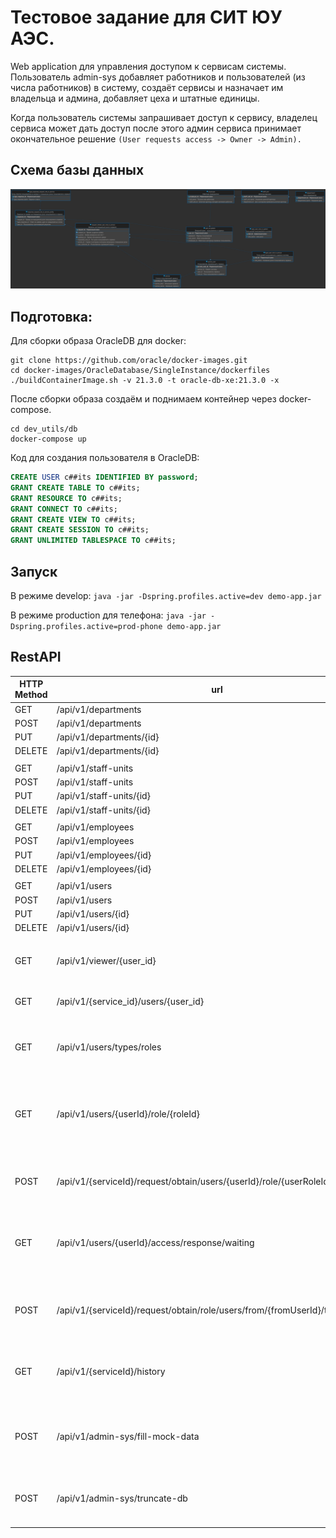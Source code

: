 # Тестовое задание для СИТ ЮУ АЭС.

Web application для управления доступом к сервисам системы.
Пользователь admin-sys добавляет работников и пользователей 
(из числа работников) в систему, создаёт сервисы и назначает 
им владельца и админа, добавляет цеха и штатные единицы.

Когда пользователь системы запрашивает доступ к сервису, 
владелец сервиса может дать доступ после этого админ сервиса
принимает окончательное решение
`(User requests access -> Owner -> Admin).`


## Схема базы данных
![ERD of application](docs/app-erd.png "ERD of application")


## Подготовка:

Для сборки образа OracleDB для docker:
```shell
git clone https://github.com/oracle/docker-images.git
cd docker-images/OracleDatabase/SingleInstance/dockerfiles
./buildContainerImage.sh -v 21.3.0 -t oracle-db-xe:21.3.0 -x
```

После сборки образа создаём и поднимаем контейнер через docker-compose.
```shell
cd dev_utils/db
docker-compose up
```

Код для создания пользователя в OracleDB: 
```sql
CREATE USER c##its IDENTIFIED BY password;
GRANT CREATE TABLE TO c##its;
GRANT RESOURCE TO c##its;
GRANT CONNECT TO c##its;
GRANT CREATE VIEW TO c##its;
GRANT CREATE SESSION TO c##its;
GRANT UNLIMITED TABLESPACE TO c##its;
```

## Запуск
В режиме develop:
```java -jar -Dspring.profiles.active=dev demo-app.jar```

В режиме production для телефона:
```java -jar -Dspring.profiles.active=prod-phone demo-app.jar```


## RestAPI
| HTTP Method | url                                                                           | desc                                                 |
|-------------|-------------------------------------------------------------------------------|------------------------------------------------------|
| GET         | /api/v1/departments                                                           | Get all                                              |
| POST        | /api/v1/departments                                                           | Create                                               |
| PUT         | /api/v1/departments/{id}                                                      | Update                                               |
| DELETE      | /api/v1/departments/{id}                                                      | Delete                                               |
|             |                                                                               |                                                      |
| GET         | /api/v1/staff-units                                                           | Get all                                              |
| POST        | /api/v1/staff-units                                                           | Create                                               |
| PUT         | /api/v1/staff-units/{id}                                                      | Update                                               |
| DELETE      | /api/v1/staff-units/{id}                                                      | Delete                                               |
|             |                                                                               |                                                      |
| GET         | /api/v1/employees                                                             | Get all                                              |
| POST        | /api/v1/employees                                                             | Create                                               |
| PUT         | /api/v1/employees/{id}                                                        | Update                                               |
| DELETE      | /api/v1/employees/{id}                                                        | Delete                                               |
|             |                                                                               |                                                      |
| GET         | /api/v1/users                                                                 | Get all                                              |
| POST        | /api/v1/users                                                                 | Create                                               |
| PUT         | /api/v1/users/{id}                                                            | Update                                               |
| DELETE      | /api/v1/users/{id}                                                            | Delete                                               |
|             |                                                                               |                                                      |
| GET         | /api/v1/viewer/{user_id}                                                      | Get list of services for usage by users              |
| GET         | /api/v1/{service_id}/users/{user_id}                                          | Get service item                                     |
| GET         | /api/v1/users/types/roles                                                     | Get possible user role types in services             |
| GET         | /api/v1/users/{userId}/role/{roleId}                                          | Get services where user (user_id) has role (role_id) |
| POST        | /api/v1/{serviceId}/request/obtain/users/{userId}/role/{userRoleId}           | A request to obtain the user role in the service     |
| GET         | /api/v1/users/{userId}/access/response/waiting                                | Loading services which waiting approved to access    |
| POST        | /api/v1/{serviceId}/request/obtain/role/users/from/{fromUserId}/to/{toUserId} | Client send response access grant to service         |
| GET         | /api/v1/{serviceId}/history                                                   | Load history of requests user role in service        |
|             |                                                                               |                                                      |
| POST        | /api/v1/admin-sys/fill-mock-data                                              | Send command to fill tables by mock data             |
| POST        | /api/v1/admin-sys/truncate-db                                                 | Send command to truncate database                    |
